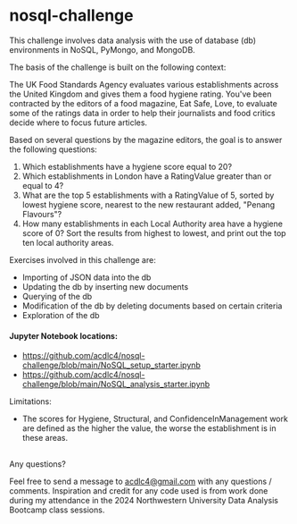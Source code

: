 # nosql-challenge

This challenge involves data analysis with the use of database (db) environments in NoSQL, PyMongo, and MongoDB.

The basis of the challenge is built on the following context:

The UK Food Standards Agency evaluates various establishments across the United Kingdom and gives them a food hygiene rating. You've been contracted by the editors of a food magazine, Eat Safe, Love, to evaluate some of the ratings data in order to help their journalists and food critics decide where to focus future articles.

Based on several questions by the magazine editors, the goal is to answer the following questions:
1) Which establishments have a hygiene score equal to 20?
2) Which establishments in London have a RatingValue greater than or equal to 4?
3) What are the top 5 establishments with a RatingValue of 5, sorted by lowest hygiene score, nearest to the new restaurant added, "Penang Flavours"?
4) How many establishments in each Local Authority area have a hygiene score of 0? Sort the results from highest to lowest, and print out the top ten local authority areas.

Exercises involved in this challenge are:
- Importing of JSON data into the db
- Updating the db by inserting new documents
- Querying of the db
- Modification of the db by deleting documents based on certain criteria
- Exploration of the db 

#### Jupyter Notebook locations:
- https://github.com/acdlc4/nosql-challenge/blob/main/NoSQL_setup_starter.ipynb
- https://github.com/acdlc4/nosql-challenge/blob/main/NoSQL_analysis_starter.ipynb


Limitations: 
- The scores for Hygiene, Structural, and ConfidenceInManagement work are defined as the higher the value, the worse the establishment is in these areas.

##
Any questions?

Feel free to send a message to acdlc4@gmail.com with any questions / comments. Inspiration and credit for any code used is from work done during my attendance in the 2024 Northwestern University Data Analysis Bootcamp class sessions.
